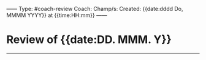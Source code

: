 ——
Type: #coach-review
Coach: 
Champ/s:
Created: {{date:dddd Do, MMMM YYYY}} at {{time:HH:mm}}
——
# Review of {{date:DD. MMM. Y}}
---
